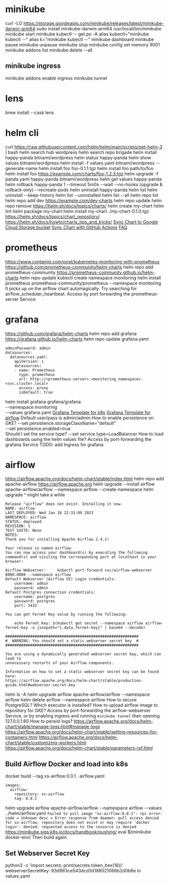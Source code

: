 # minikube
curl -LO https://storage.googleapis.com/minikube/releases/latest/minikube-darwin-arm64
sudo install minikube-darwin-arm64 /usr/local/bin/minikube
minikube start
minikube kubectl -- get po -A
alias kubectl="minikube kubectl --"
alias k="minikube kubectl --"
minikube dashboard
minikube pause
minikube unpause
minikube stop
minikube config set memory 9001
minikube addons list
minikube delete --all

## minikube ingress
minikube addons enable ingress
minikube tunnel

# lens
brew install --cask lens

# helm cli
curl https://raw.githubusercontent.com/helm/helm/main/scripts/get-helm-3 | bash
helm search hub wordpress
helm search repo brigade
helm install happy-panda bitnami/wordpress
helm status happy-panda
helm show values bitnami/wordpress
helm install -f values.yaml bitnami/wordpress --generate-name
helm install foo foo-0.1.1.tgz
helm install foo path/to/foo
helm install foo https://example.com/charts/foo-1.2.3.tgz
helm upgrade -f panda.yaml happy-panda bitnami/wordpress
helm get values happy-panda
helm rollback happy-panda 1
--timeout 5m0s
--wait
--no-hooks
(upgrade & rollback only) --recreate-pods
helm uninstall happy-panda
helm list
helm uninstall --keep-history
helm list --uninstalled
helm list --all
helm repo list
helm repo add dev https://example.com/dev-charts
helm repo update
helm repo remove
https://helm.sh/docs/topics/charts/
helm create my-chart
helm lint
helm package my-chart
helm install my-chart ./my-chart-0.1.0.tgz
https://helm.sh/docs/topics/chart_repository/
https://helm.sh/docs/howto/charts_tips_and_tricks/
[Sync Chart to Google Cloud Storage bucket](https://helm.sh/docs/howto/chart_repository_sync_example/)
[Sync Chart with GitHub Actions](https://helm.sh/docs/howto/chart_releaser_action/)
[FAQ](https://helm.sh/docs/faq/troubleshooting/)

# prometheus
https://www.containiq.com/post/kubernetes-monitoring-with-prometheus
https://github.com/prometheus-community/helm-charts
helm repo add prometheus-community https://prometheus-community.github.io/helm-charts
helm repo update
kubectl create namespace monitoring
helm install prometheus prometheus-community/prometheus --namespace monitoring
It picks up on the airflow chart automagically. Try searching for airflow_scheduler_heartbeat.
Access by port forwarding the prometheus-server Service

# grafana
https://github.com/grafana/helm-charts
helm repo add grafana https://grafana.github.io/helm-charts
helm repo update
grafana.yaml
```
adminPassword: admin
datasources:
  datasources.yaml:
    apiVersion: 1
    datasources:
    - name: Prometheus
      type: prometheus
      url: http://<prometheus-server>.<monitoring_namespace>.<svc.cluster.local>
      access: proxy
      isDefault: true
```
helm install grafana grafana/grafana \
--namespace monitoring \
--values grafana.yaml
[Grafana Template for k8s](https://grafana.com/grafana/dashboards/6417-kubernetes-cluster-prometheus/)
[Grafana Template for airflow](https://github.com/databand-ai/airflow-dashboards/tree/main/grafana)
Default user/pass is admin/admin
How to enable persistence on GKE?
--set persistence.storageClassName="default" \
--set persistence.enabled=true \
Should I set the service type?
--set service.type=LoadBalancer
How to load dashboards using the helm values file?
Access by port-forwarding the grafana Service
TODO: add Ingress for grafana

# airflow
https://airflow.apache.org/docs/helm-chart/stable/index.html
helm repo add apache-airflow https://airflow.apache.org
helm upgrade --install airflow apache-airflow/airflow --namespace airflow --create-namespace
helm upgrade ^ might take a while
```
Release "airflow" does not exist. Installing it now.
NAME: airflow
LAST DEPLOYED: Wed Jan 18 22:31:09 2023
NAMESPACE: airflow
STATUS: deployed
REVISION: 1
TEST SUITE: None
NOTES:
Thank you for installing Apache Airflow 2.4.1!

Your release is named airflow.
You can now access your dashboard(s) by executing the following command(s) and visiting the corresponding port at localhost in your browser:

Airflow Webserver:     kubectl port-forward svc/airflow-webserver 8080:8080 --namespace airflow
Default Webserver (Airflow UI) Login credentials:
    username: admin
    password: admin
Default Postgres connection credentials:
    username: postgres
    password: postgres
    port: 5432

You can get Fernet Key value by running the following:

    echo Fernet Key: $(kubectl get secret --namespace airflow airflow-fernet-key -o jsonpath="{.data.fernet-key}" | base64 --decode)

###########################################################
#  WARNING: You should set a static webserver secret key  #
###########################################################

You are using a dynamically generated webserver secret key, which can lead to
unnecessary restarts of your Airflow components.

Information on how to set a static webserver secret key can be found here:
https://airflow.apache.org/docs/helm-chart/stable/production-guide.html#webserver-secret-key
```
helm ls -A
helm upgrade airflow apache-airflow/airflow --namespace airflow
helm delete airflow --namespace airflow
How to secure PostgreSQL?
Which executor is installed?
How to upload airflow image to repository for GKE? 
Access by port-forwarding the airflow-webserver Service, or by enabling ingress and running `minikube tunnel` then opening 127.0.0.1:80
How to persist logs? https://airflow.apache.org/docs/helm-chart/stable/manage-logs.html#manage-logs
https://airflow.apache.org/docs/helm-chart/stable/setting-resources-for-containers.html
https://airflow.apache.org/docs/helm-chart/stable/customizing-workers.html
https://airflow.apache.org/docs/helm-chart/stable/parameters-ref.html

## Build Airflow Docker and load into k8s
docker build --tag xs-airflow:0.0.1 .
airflow.yaml
```
images:
  airflow:
    repository: xs-airflow
    tag: 0.0.1
```
helm upgrade airflow apache-airflow/airflow --namespace airflow --values ../helm/airflow.yaml
`Failed to pull image "xs-airflow:0.0.1": rpc error: code = Unknown desc = Error response from daemon: pull access denied for xs-airflow, repository does not exist or may require 'docker login': denied: requested access to the resource is denied`
https://minikube.sigs.k8s.io/docs/handbook/pushing/
eval $(minikube docker-env)
Then build again.

## Set Webserver Secret Key
python3 -c 'import secrets; print(secrets.token_hex(16))'
webserverSecretKey: 93d993ce543dcd3d188021066b2d0b6e in values.yaml